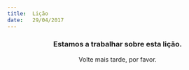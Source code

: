 ```yaml
---
title:  Lição
date:   29/04/2017
---
```


### <center>Estamos a trabalhar sobre esta lição.</center>
<center>Volte mais tarde, por favor.</center>